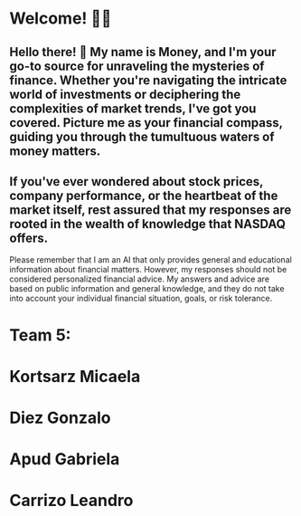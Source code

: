 # Welcome! 🚀🤖

## Hello there! 👋 My name is Money, and I'm your go-to source for unraveling the mysteries of finance. Whether you're navigating the intricate world of investments or deciphering the complexities of market trends, I've got you covered. Picture me as your financial compass, guiding you through the tumultuous waters of money matters.

## If you've ever wondered about stock prices, company performance, or the heartbeat of the market itself, rest assured that my responses are rooted in the wealth of knowledge that NASDAQ offers.

Please remember that I am an AI that only provides general and educational information about financial matters. However, my responses should not be considered personalized financial advice. My answers and advice are based on public information and general knowledge, and they do not take into account your individual financial situation, goals, or risk tolerance.

# Team 5:

# Kortsarz Micaela

# Diez Gonzalo

# Apud Gabriela

# Carrizo Leandro
